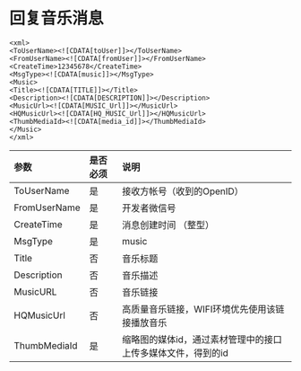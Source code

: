 # 回复音乐消息

```
<xml>
<ToUserName><![CDATA[toUser]]></ToUserName>
<FromUserName><![CDATA[fromUser]]></FromUserName>
<CreateTime>12345678</CreateTime>
<MsgType><![CDATA[music]]></MsgType>
<Music>
<Title><![CDATA[TITLE]]></Title>
<Description><![CDATA[DESCRIPTION]]></Description>
<MusicUrl><![CDATA[MUSIC_Url]]></MusicUrl>
<HQMusicUrl><![CDATA[HQ_MUSIC_Url]]></HQMusicUrl>
<ThumbMediaId><![CDATA[media_id]]></ThumbMediaId>
</Music>
</xml>
```

| 参数 | 是否必须 | 说明 |
| :--- | :--- | :--- |
| ToUserName | 是 | 接收方帐号（收到的OpenID） |
| FromUserName | 是 | 开发者微信号 |
| CreateTime | 是 | 消息创建时间 （整型） |
| MsgType | 是 | music |
| Title | 否 | 音乐标题 |
| Description | 否 | 音乐描述 |
| MusicURL | 否 | 音乐链接 |
| HQMusicUrl | 否 | 高质量音乐链接，WIFI环境优先使用该链接播放音乐 |
| ThumbMediaId | 是 | 缩略图的媒体id，通过素材管理中的接口上传多媒体文件，得到的id |



